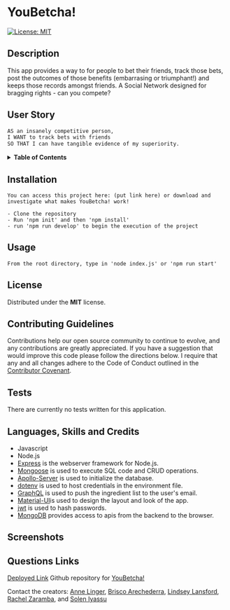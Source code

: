 # YouBetcha!


[![License: MIT](https://img.shields.io/badge/License-MIT-yellow.svg)](https://opensource.org/licenses/MIT)


## Description

This app provides a way to for people to bet their friends, track those bets, post the outcomes of those benefits (embarrasing or triumphant!) and keeps those records amongst friends. A Social Network designed for bragging rights - can you compete?


## User Story

```md
AS an insanely competitive person,
I WANT to track bets with friends
SO THAT I can have tangible evidence of my superiority.

```

<details>
<summary><strong>Table of Contents</strong></summary>

  - [Description](#description)
  - [User Story](#user-story)
  - [Installation](#installation)
  - [Usage](#usage)
  - [License](#license)
  - [Contributing Guidelines](#contributing-guidelines)
  - [Tests](#tests)
  - [Languages, Skills and Credits](#languages-skills-and-credits)
  - [Screenshots](#screenshots)
  - [Questions and Links](#questions-and-links)
</details>


## Installation 
```
You can access this project here: (put link here) or download and investigate what makes YouBetcha! work!

- Clone the repository
- Run 'npm init' and then 'npm install'
- run 'npm run develop' to begin the execution of the project

```

## Usage
```
From the root directory, type in 'node index.js' or 'npm run start'
```

## License
Distributed under the **MIT** license.

## Contributing Guidelines
Contributions help our open source community to continue to evolve, and any contributions are greatly appreciated. If you have a suggestion that would improve this code please follow the directions below. I require that any and all changes adhere to the Code of Conduct outlined in the [Contributor Covenant](https://www.contributor-covenant.org/).

## Tests
There are currently no tests written for this application.

## Languages, Skills and Credits

- Javascript
- Node.js
- [Express](https://www.npmjs.com/package/express) is the webserver framework for Node.js.
- [Mongoose](https://www.npmjs.com/package/mongoose) is used to execute SQL code and CRUD operations.
- [Apollo-Server](https://www.npmjs.com/package/apollo-server-express) is used to initialize the database.
- [dotenv](https://www.npmjs.com/package/dotenv) is used to host credentials in the environment file. 
- [GraphQL](https://graphql.org/) is used to push the ingredient list to the user's email.
- [Material-UI](https://mui.com/)is used to design the layout and look of the app.
- [jwt](https://www.npmjs.com/package/jwt) is used to hash passwords.
- [MongoDB](https://www.mongodb.com/) provides access to apis from the backend to the browser.

## Screenshots



## Questions Links
[Deployed Link](https://damp-hamlet-25881.herokuapp.com/)
Github repository for [YouBetcha!](https://github.com/brisco13/YouBetcha)

Contact the creators: [Anne Linger](https://github.com/amccorkl), [Brisco Arechederra](https://github.com/brisco13), [Lindsey Lansford](https://github.com/lindsey-lansford), [Rachel Zaramba](https://github.com/rzaramba),  and [Solen Iyassu](https://github.com/SolenIyassu)

